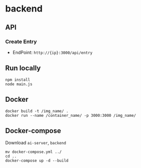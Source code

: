 # backend

## API

### Create Entry 
- EndPoint: `http://{ip}:3000/api/entry`

## Run locally
```shell
npm install
node main.js
```

## Docker
```shell
docker build -t /img_name/ .
docker run --name /container_name/ -p 3000:3000 /img_name/
```

## Docker-compose
Download `ai-server`, `backend`
```shell
mv docker-compose.yml ../
cd ..
docker-compose up -d --build
```



